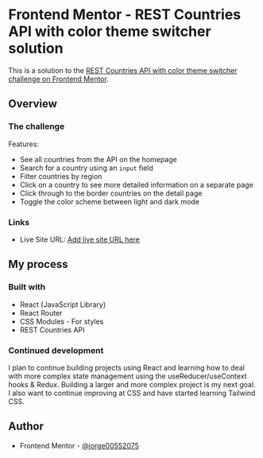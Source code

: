 # Frontend Mentor - REST Countries API with color theme switcher solution

This is a solution to the [REST Countries API with color theme switcher challenge on Frontend Mentor](https://www.frontendmentor.io/challenges/rest-countries-api-with-color-theme-switcher-5cacc469fec04111f7b848ca).

## Overview

### The challenge

Features:

- See all countries from the API on the homepage
- Search for a country using an `input` field
- Filter countries by region
- Click on a country to see more detailed information on a separate page
- Click through to the border countries on the detail page
- Toggle the color scheme between light and dark mode

### Links

- Live Site URL: [Add live site URL here](https://your-live-site-url.com)

## My process

### Built with

- React (JavaScript Library)
- React Router
- CSS Modules - For styles
- REST Countries API

### Continued development

I plan to continue building projects using React and learning how to deal with more complex state management using the useReducer/useContext hooks & Redux. Building a larger and more complex project is my next goal. I also want to continue improving at CSS and have started learning Tailwind CSS.

## Author

- Frontend Mentor - [@jorge00552075](https://www.frontendmentor.io/profile/jorge00552075)
